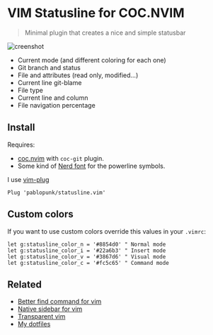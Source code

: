 # VIM Statusline for COC.NVIM

> Minimal plugin that creates a nice and simple statusbar

![creenshot](https://raw.githubusercontent.com/pablopunk/statusline.vim/master/screenshot.png)

- Current mode (and different coloring for each one)
- Git branch and status
- File and attributes (read only, modified...)
- Current line git-blame
- File type
- Current line and column
- File navigation percentage

## Install

Requires:

- [coc.nvim](https://github.com/neoclide/coc.nvim) with `coc-git` plugin.
- Some kind of [Nerd font](https://github.com/ryanoasis/nerd-fonts/) for the powerline symbols.

I use [vim-plug](https://github.com/junegunn/vim-plug)

```vim
Plug 'pablopunk/statusline.vim'
```

## Custom colors

If you want to use custom colors override this values in your `.vimrc`:

```viml
let g:statusline_color_n = '#8854d0' " Normal mode
let g:statusline_color_i = '#22a6b3' " Insert mode
let g:statusline_color_v = '#3867d6' " Visual mode
let g:statusline_color_c = '#fc5c65' " Command mode
```

## Related

* [Better find command for vim](https://github.com/pablopunk/better-find.vim)
* [Native sidebar for vim](https://github.com/pablopunk/native-sidebar.vim)
* [Transparent vim](https://github.com/pablopunk/transparent.vim)
* [My dotfiles](https://github.com/pablopunk/dotfiles)
